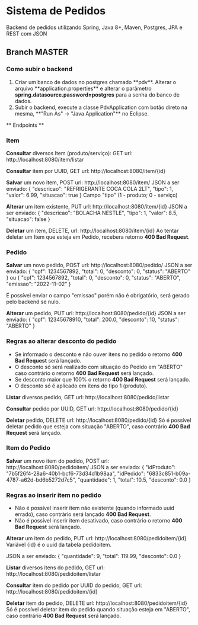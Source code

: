 # Sistema de Pedidos
Backend de pedidos utilizando Spring, Java 8+, Maven, Postgres, JPA e REST com JSON

## Branch MASTER

<h3>Como subir o backend</h3>

<ol>
    <li>Criar um banco de dados no postgres chamado **pdv**. Alterar o arquivo **application.properties** e alterar o parâmetro         <b>spring.datasource.password=postgres</b> para a senha do banco de dados.</li>
    <li>Subir o backend, execute a classe PdvApplication com botão direto na mesma, **"Run As" -> "Java Application"** no Eclipse.</li>
</ol>

** Endpoints **

### Item

**Consultar** diversos Item (produto/serviço): 
GET url: http://localhost:8080/item/listar

**Consultar** item por UUID, GET url: http://localhost:8080/item/{id}

**Salvar** um novo item, POST url: http://localhost:8080/item/
JSON a ser enviado:
{
    "descricao": "REFRIGERANTE COCA COLA 2LT",
    "tipo": 1,
    "valor": 6.99,
    "situacao": true
}
Campo "tipo" (1 - produto; 0 - serviço)

**Alterar** um item existente, PUT url: http://localhost:8080/item/{id}
JSON a ser enviado:
{
    "descricao": "BOLACHA NESTLE",
    "tipo": 1,
    "valor": 8.5,
    "situacao": false
}

**Deletar** um item, DELETE, url: http://localhost:8080/item/{id}
Ao tentar deletar um Item que esteja em Pedido, recebera retorno **400 Bad Request**.

### Pedido
**Salvar** um novo pedido, POST url: http://localhost:8080/pedido/
JSON a ser enviado: 
{
    "cpf": 1234567892,
    "total": 0,
    "desconto": 0,
    "status": "ABERTO"
}
ou
{
    "cpf": 1234567892,
    "total": 0,
    "desconto": 0,
    "status": "ABERTO",
    "emissao": "2022-11-02"
}

É possível enviar o campo "emissao" porém não é obrigatório, será gerado pelo backend se nulo.

**Alterar** um pedido, PUT url: http://localhost:8080/pedido/{id}
JSON a ser enviado:
{
    "cpf": 12345678910,
    "total": 200.0,
    "desconto": 10,
    "status": "ABERTO"
}

<h3>Regras ao alterar desconto do pedido</h3>
<ul>
    <li>Se informado o desconto e não ouver itens no pedido o retorno <b>400 Bad Request</b> será lançado.</li>
    <li>O desconto só será realizado com situação do Pedido em "ABERTO" caso contrário o retorno <b>400 Bad Request</b> será lançado.</li>
    <li>Se desconto maior que 100% o retorno <b>400 Bad Request</b> será lançado.</li>
    <li>O desconto só é aplicado em itens do tipo 1 (produto).</li>
</ul>

**Listar** diversos pedido, GET url: http://localhost:8080/pedido/listar

**Consultar** pedido por UUID, GET url: http://localhost:8080/pedido/{id}

**Deletar** pedido, DELETE url: http://localhost:8080/pedido/{id}
Só é possível deletar pedido que esteja com situação "ABERTO", caso contrário **400 Bad Request** será lançado.

### Item do Pedido

**Salvar** um novo item do pedido, POST url: http://localhost:8080/pedidoitem/
JSON a ser enviado:
{
    "idProduto": "7b5f26f4-28a6-40b1-bcf6-73d34d1b98aa",
    "idPedido": "6833c851-b09a-4787-a62d-bd6b5272d7c5",
    "quantidade": 1,
    "total": 10.5,
    "desconto": 0.0
}

<h3>Regras ao inserir item no pedido</h3>
<ul>
    <li>Não é possível inserir item não existente (quando informado uuid errado), caso contrário será lançado <b>400 Bad Request</b>.</li>
    <li>Não é possível inserir item desativado, caso contrário o retorno <b>400 Bad Request</b> será lançado.</li>
</ul>

**Alterar** um item do pedido, PUT url: http://localhost:8080/pedidoitem/{id}
Variável {id} é o uuid da tabela pedidoitem.

JSON a ser enviado: 
{
    "quantidade": 9,
    "total": 119.99,
    "desconto": 0.0
}

**Listar** diversos itens do pedido, GET url: http://localhost:8080/pedidoitem/listar

**Consultar** item do pedido por UUID do pedido, GET url: http://localhost:8080/pedidoitem/{id}

**Deletar** item do pedido, DELETE url: http://localhost:8080/pedidoitem/{id}
Só é possível deletar item do pedido quando situação esteja em "ABERTO", caso contrário **400 Bad Request** será lançado.
